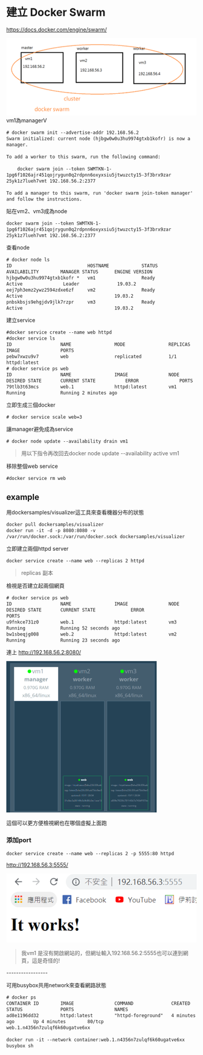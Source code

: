 # 建立 Docker Swarm
https://docs.docker.com/engine/swarm/

![](image/20191119c.PNG)
vm1為managerV
```
# docker swarm init --advertise-addr 192.168.56.2
Swarm initialized: current node (hjbgw0w0u3hu9974gtxb1kofr) is now a manager.

To add a worker to this swarm, run the following command:

    docker swarm join --token SWMTKN-1-1pg6f1026ajr451qojrygun0q2rdpnn6oxyxsiu5jtwuzcty15-3f3brx9zar     25yk1z7lueh7vmt 192.168.56.2:2377

To add a manager to this swarm, run 'docker swarm join-token manager' and follow the instructions.
```
貼在vm2、vm3成為node
```
docker swarm join --token SWMTKN-1-1pg6f1026ajr451qojrygun0q2rdpnn6oxyxsiu5jtwuzcty15-3f3brx9zar     25yk1z7lueh7vmt 192.168.56.2:2377
```
查看node
```
# docker node ls
ID                            HOSTNAME            STATUS              AVAILABILITY        MANAGER STATUS      ENGINE VERSION
hjbgw0w0u3hu9974gtxb1kofr *   vm1                 Ready               Active               Leader              19.03.2
eej7ph3emz2ywz2594zdxe6zf     vm2                 Ready               Active                                  19.03.2
pnbskbsjs9ehgjdv9jlk7rzpr     vm3                 Ready               Active                                  19.03.2
```
建立service
```
#docker service create --name web httpd
#docker service ls
ID                  NAME                MODE                REPLICAS            IMAGE               PORTS
pebw7xwzu9v7        web                 replicated          1/1                 httpd:latest
# docker service ps web
ID                  NAME                IMAGE               NODE                DESIRED STATE       CURRENT STATE           ERROR               PORTS
79tlb3t63mcs        web.1               httpd:latest        vm1                 Running             Running 2 minutes ago
```
立即生成三個docker 
```
# docker service scale web=3
```
讓manager避免成為service
```
# docker node update --availability drain vm1
```
>用以下指令再改回去docker node update --availability active vm1 

移除整個web service
```
#docker service rm web
```
## example
用dockersamples/visualizer這工具來查看機器分布的狀態
```
docker pull dockersamples/visualizer
docker run -it -d -p 8080:8080 -v /var/run/docker.sock:/var/run/docker.sock dockersamples/visualizer
```
立即建立兩個httpd server
```
docker service create --name web --replicas 2 httpd
```
> replicas 副本

檢視是否建立起兩個網頁
```
# docker service ps web
ID                  NAME                IMAGE               NODE                DESIRED STATE       CURRENT STATE             ERROR               PORTS
u9fnkce731z0        web.1               httpd:latest        vm3                 Running             Running 52 seconds ago         
bw1sbeqjg008        web.2               httpd:latest        vm2                 Running             Running 23 seconds ago 
```

連上 http://192.168.56.2:8080/  

<img src="image/20191119a.PNG" height="400"/>

這個可以更方便檢視網也在哪個虛擬上面跑

### 添加port
```
docker service create --name web --replicas 2 -p 5555:80 httpd
```
http://192.168.56.3:5555/

![](image/20191119b.PNG)
> 我vm1 是沒有開啟網站的，但網址輸入192.168.56.2:5555也可以連到網頁，這是奇怪的!


\-----------------

可用busybox共用network來查看網路狀態
```
# docker ps
CONTAINER ID        IMAGE               COMMAND              CREATED             STATUS              PORTS               NAMES
ad8e1196dd32        httpd:latest        "httpd-foreground"   4 minutes ago       Up 4 minutes        80/tcp              web.1.n4356n7zulqf6k60ugatve6xx

docker run -it --network container:web.1.n4356n7zulqf6k60ugatve6xx busybox sh
```

